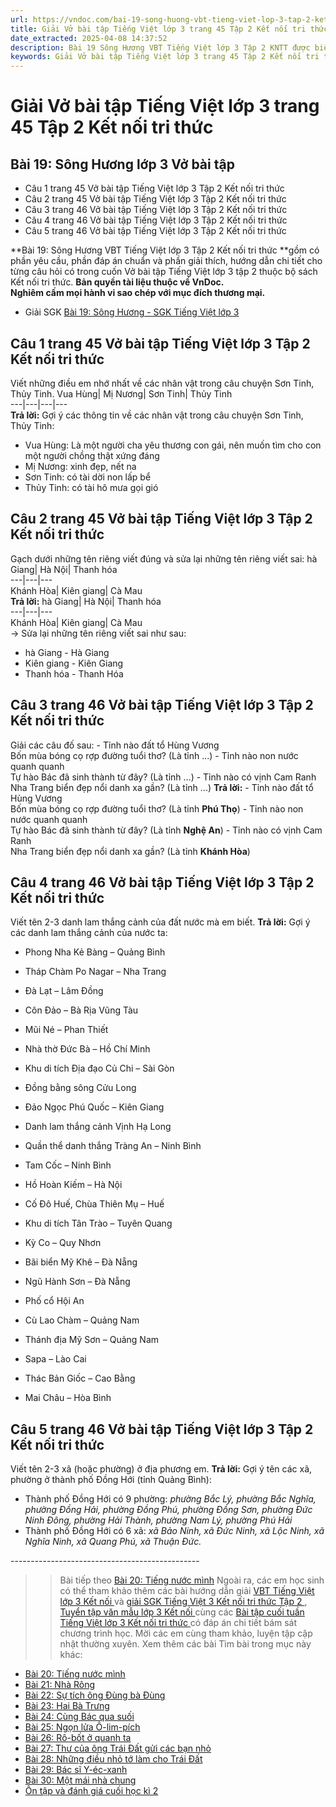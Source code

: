 ```yaml
---
url: https://vndoc.com/bai-19-song-huong-vbt-tieng-viet-lop-3-tap-2-ket-noi-tri-thuc-295382
title: Giải Vở bài tập Tiếng Việt lớp 3 trang 45 Tập 2 Kết nối tri thức - VnDoc.com
date_extracted: 2025-04-08 14:37:52
description: Bài 19 Sông Hương VBT Tiếng Việt lớp 3 Tập 2 KNTT được biên soạn nhằm giúp các em HS đạt kết quả tốt trong quá trình làm bài tập và học tập môn Tiếng Việt lớp 3.
keywords: Giải Vở bài tập Tiếng Việt lớp 3 trang 45 Tập 2 Kết nối tri thức,Bài 19 Sông Hương lớp 3 Vở bài tập,Sông Hương lớp 3,Bài 19 Sông Hương lớp 3,giải vở bài tập Bài 19 Sông Hương,Bài 19 Sông Hương vbt,Bài 19 Sông Hương trang 45,Bài 19 Sông Hương lớp 3 kết nối tri thức,giải vbt Bài 19 Sông Hương lớp 3,vở bài tập tiếng việt lớp 3,vở bài tập tiếng việt lớp 3 kết nối tri thức,giải bài tập tiếng việt lớp 3,bài tập tiếng việt lớp 3 kết nối tri thức
---
```


# Giải Vở bài tập Tiếng Việt lớp 3 trang 45 Tập 2 Kết nối tri thức
## **Bài 19: Sông Hương lớp 3 Vở bài tập**
  * Câu 1 trang 45 Vở bài tập Tiếng Việt lớp 3 Tập 2 Kết nối tri thức
  * Câu 2 trang 45 Vở bài tập Tiếng Việt lớp 3 Tập 2 Kết nối tri thức
  * Câu 3 trang 46 Vở bài tập Tiếng Việt lớp 3 Tập 2 Kết nối tri thức
  * Câu 4 trang 46 Vở bài tập Tiếng Việt lớp 3 Tập 2 Kết nối tri thức
  * Câu 5 trang 46 Vở bài tập Tiếng Việt lớp 3 Tập 2 Kết nối tri thức

**Bài 19: Sông Hương VBT Tiếng Việt lớp 3 Tập 2 Kết nối tri thức **gồm có phần yêu cầu, phần đáp án chuẩn và phần giải thích, hướng dẫn chi tiết cho từng câu hỏi có trong cuốn Vở bài tập Tiếng Việt lớp 3 tập 2 thuộc bộ  sách Kết nối tri thức.
**Bản quyền tài liệu thuộc về VnDoc.  
Nghiêm cấm mọi hành vi sao chép với mục đích thương mại.**
  * Giải SGK [Bài 19: Sông Hương - SGK Tiếng Việt lớp 3](<https://vndoc.com/tieng-viet-3-trang-87-88-bai-19-song-huong-doc-271264>)

## **Câu 1 trang 45 Vở bài tập Tiếng Việt lớp 3 Tập 2 Kết nối tri thức**
Viết những điều em nhớ nhất về các nhân vật trong câu chuyện Sơn Tinh, Thủy Tinh.
Vua Hùng| Mị Nương| Sơn Tinh| Thủy Tinh  
---|---|---|---  
**Trả lời:**
Gợi ý các thông tin về các nhân vật trong câu chuyện Sơn Tinh, Thủy Tinh:
  * Vua Hùng: Là một người cha yêu thương con gái, nên muốn tìm cho con một người chồng thật xứng đáng
  * Mị Nương: xinh đẹp, nết na
  * Sơn Tinh: có tài dời non lấp bể
  * Thủy Tinh: có tài hô mưa gọi gió

## **Câu 2 trang 45 Vở bài tập Tiếng Việt lớp 3 Tập 2 Kết nối tri thức**
Gạch dưới những tên riêng viết đúng và sửa lại những tên riêng viết sai:
hà Giang| Hà Nội| Thanh hóa  
---|---|---  
Khánh Hòa| Kiên giang| Cà Mau  
**Trả lời:**
hà Giang| Hà Nội| Thanh hóa  
---|---|---  
Khánh Hòa| Kiên giang| Cà Mau  
→ Sửa lại những tên riêng viết sai như sau:
  * hà Giang - Hà Giang
  * Kiên giang - Kiên Giang
  * Thanh hóa - Thanh Hóa

## **Câu 3 trang 46 Vở bài tập Tiếng Việt lớp 3 Tập 2 Kết nối tri thức**
Giải các câu đố sau:
\- Tỉnh nào đất tổ Hùng Vương   
Bốn mùa bóng cọ rợp đường tuổi thơ?
\(Là tỉnh ...\)
\- Tỉnh nào non nước quanh quanh   
Tự hào Bác đã sinh thành từ đây?
\(Là tỉnh ...\)
\- Tỉnh nào có vịnh Cam Ranh   
Nha Trang biển đẹp nổi danh xa gần?
\(Là tỉnh ...\)
**Trả lời:**
\- Tỉnh nào đất tổ Hùng Vương   
Bốn mùa bóng cọ rợp đường tuổi thơ?
\(Là tỉnh **Phú Thọ**\)
\- Tỉnh nào non nước quanh quanh   
Tự hào Bác đã sinh thành từ đây?
\(Là tỉnh **Nghệ An**\)
\- Tỉnh nào có vịnh Cam Ranh   
Nha Trang biển đẹp nổi danh xa gần?
\(Là tỉnh **Khánh Hòa**\)
## **Câu 4 trang 46 Vở bài tập Tiếng Việt lớp 3 Tập 2 Kết nối tri thức**
Viết tên 2-3 danh lam thắng cảnh của đất nước mà em biết.
**Trả lời:**
Gợi ý các danh lam thắng cảnh của nước ta:
  * Phong Nha Kẻ Bàng – Quảng Bình
  * Tháp Chàm Po Nagar – Nha Trang
  * Đà Lạt – Lâm Đồng
  * Côn Đảo – Bà Rịa Vũng Tàu
  * Mũi Né – Phan Thiết
  * Nhà thờ Đức Bà – Hồ Chí Minh
  * Khu di tích Địa đạo Củ Chi – Sài Gòn
  * Đồng bằng sông Cửu Long
  * Đảo Ngọc Phú Quốc – Kiên Giang
  * Danh lam thắng cảnh Vịnh Hạ Long
  * Quần thể danh thắng Tràng An – Ninh Bình
  * Tam Cốc – Ninh Bình

  * Hồ Hoàn Kiếm – Hà Nội
  * Cố Đô Huế, Chùa Thiên Mụ – Huế
  * Khu di tích Tân Trào – Tuyên Quang
  * Kỳ Co – Quy Nhơn
  * Bãi biển Mỹ Khê – Đà Nẵng
  * Ngũ Hành Sơn – Đà Nẵng
  * Phố cổ Hội An
  * Cù Lao Chàm – Quảng Nam
  * Thánh địa Mỹ Sơn – Quảng Nam
  * Sapa – Lào Cai
  * Thác Bản Giốc – Cao Bằng
  * Mai Châu – Hòa Bình

## **Câu 5 trang 46 Vở bài tập Tiếng Việt lớp 3 Tập 2 Kết nối tri thức**
Viết tên 2-3 xã \(hoặc phường\) ở địa phương em.
**Trả lời:**
Gợi ý tên các xã, phường ở thành phố Đồng Hới \(tỉnh Quảng Bình\):
  * Thành phố Đồng Hới có 9 phường: _phường Bắc Lý, phường Bắc Nghĩa, phường Đồng Hải, phường Đồng Phú, phường Đồng Sơn, phường Đức Ninh Đông, phường Hải Thành, phường Nam Lý, phường Phú Hải_
  * Thành phố Đồng Hới có 6 xã: _xã Bảo Ninh, xã Đức Ninh, xã Lộc Ninh, xã Nghĩa Ninh, xã Quang Phú, xã Thuận Đức._

\-----------------------------------------------
>> Bài tiếp theo [Bài 20: Tiếng nước mình](<https://vndoc.com/bai-20-tieng-nuoc-minh-vbt-tieng-viet-lop-3-tap-2-ket-noi-tri-thuc-295384>)
Ngoài ra, các em học sinh có thể tham khảo thêm các bài hướng dẫn giải [VBT Tiếng Việt lớp 3 Kết nối ](<https://vndoc.com/vo-bai-tap-tieng-viet-lop-3-ket-noi>) và [giải SGK Tiếng Việt 3 Kết nối tri thức Tập 2 ](<https://vndoc.com/tieng-viet-lop-3-kntt-tap2>) , [Tuyển tập văn mẫu lớp 3 Kết nối ](<https://vndoc.com/tap-lam-van-lop-3kntt>) cùng các [Bài tập cuối tuần Tiếng Việt lớp 3 Kết nối tri thức ](<https://vndoc.com/de-kiem-tra-cuoi-tuan-tieng-viet3>) có đáp án chi tiết bám sát chương trình học. Mời các em cùng tham khảo, luyện tập cập nhật thường xuyên.
Xem thêm các bài Tìm bài trong mục này khác:
  * [Bài 20: Tiếng nước mình](</bai-20-tieng-nuoc-minh-vbt-tieng-viet-lop-3-tap-2-ket-noi-tri-thuc-295384>)
  * [Bài 21: Nhà Rông](</bai-21-nha-rong-vbt-tieng-viet-lop-3-tap-2-ket-noi-tri-thuc-295387>)
  * [Bài 22: Sự tích ông Đùng bà Đùng](</bai-22-su-tich-ong-dung-ba-dung-vbt-tieng-viet-lop-3-tap-2-ket-noi-tri-thuc-295388>)
  * [Bài 23: Hai Bà Trưng](</bai-23-hai-ba-trung-vbt-tieng-viet-lop-3-tap-2-ket-noi-tri-thuc-295408>)
  * [Bài 24: Cùng Bác qua suối](</bai-24-cung-bac-qua-suoi-vbt-tieng-viet-lop-3-tap-2-ket-noi-tri-thuc-295418>)
  * [Bài 25: Ngọn lửa Ô-lim-pích](</bai-25-ngon-lua-o-lim-pich-vbt-tieng-viet-lop-3-tap-2-ket-noi-tri-thuc-295421>)
  * [Bài 26: Rô-bốt ở quanh ta](</bai-26-ro-bot-o-quanh-ta-vbt-tieng-viet-lop-3-tap-2-ket-noi-tri-thuc-295427>)
  * [Bài 27: Thư của ông Trái Đất gửi các bạn nhỏ](</bai-27-thu-cua-ong-trai-dat-gui-cac-ban-nho-vbt-tieng-viet-lop-3-tap-2-ket-noi-tri-thuc-295429>)
  * [Bài 28: Những điều nhỏ tớ làm cho Trái Đất](</bai-28-nhung-dieu-nho-to-lam-cho-trai-dat-vbt-tieng-viet-lop-3-tap-2-ket-noi-tri-thuc-295433>)
  * [Bài 29: Bác sĩ Y-éc-xanh](</bai-29-bac-si-y-ec-xanh-vbt-tieng-viet-lop-3-tap-2-ket-noi-tri-thuc-295436>)
  * [Bài 30: Một mái nhà chung](</bai-30-mot-mai-nha-chung-vbt-tieng-viet-lop-3-tap-2-ket-noi-tri-thuc-295438>)
  * [Ôn tập và đánh giá cuối học kì 2](</giai-vo-bai-tap-tieng-viet-lop-3-tap-2-tuan-35-on-tap-cuoi-hoc-ki-2-tiet-5-145740>)

